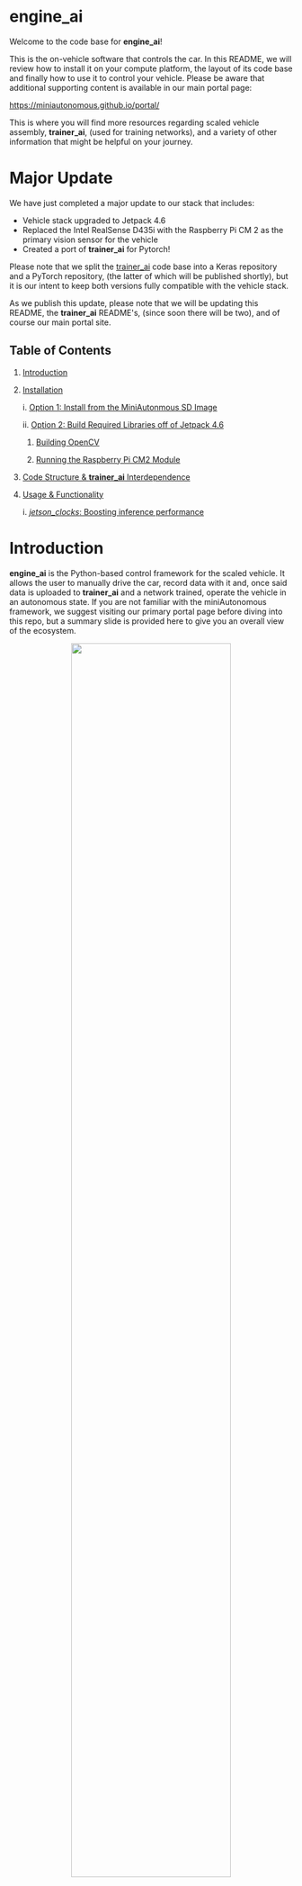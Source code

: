 # engine_ai

Welcome to the code base for **engine_ai**!

This is the on-vehicle software that controls the car. In this README, we will review how to install it on your compute 
platform, the layout of its code base and finally how to use it to control your vehicle. Please be aware that additional
supporting content is available in our main portal page: 

https://miniautonomous.github.io/portal/

This is where you will find more resources regarding scaled vehicle assembly, **trainer_ai**, (used for training 
networks), and a variety of other information that might be helpful on your journey.

# Major Update

We have just completed a major update to our stack that includes:

* Vehicle stack upgraded to Jetpack 4.6
* Replaced the Intel RealSense D435i with the Raspberry Pi CM 2 as the primary vision sensor for the vehicle
* Created a port of **trainer_ai** for Pytorch!

Please note that we split the [trainer_ai](https://github.com/miniautonomous/trainer_ai) code base into a Keras 
repository and a PyTorch repository, (the latter of which will be published shortly), but it is our intent to keep both
versions fully compatible with the vehicle stack. 

As we publish this update, please note that we will be updating this README, the **trainer_ai** README's, (since soon 
there will be two), and of course our main portal site. 

## Table of Contents

1. [Introduction](#introduction)
2. [Installation](#installation)
   
   i. [Option 1: Install from the MiniAutonmous SD Image](#option1-installing-from-the-miniautonomous-sd-card-image)
   
   ii. [Option 2: Build Required Libraries off of Jetpack 4.6](#option-2-use-the-nvidia-jetson-pack-46-image-and-build-the-required-libraries)
      
      1. [Building OpenCV](#building-opencv)
   
      2. [Running the Raspberry Pi CM2 Module](#running-the-raspberry-pi-cm-2-module)
   
3. [Code Structure & **trainer_ai** Interdependence](#code-structure)   
4. [Usage & Functionality](#usage-and-functionality)

   i. [*jetson_clocks*: Boosting inference performance](#jeston_clocks-a-hidden-gem)

# Introduction

**engine_ai** is the Python-based control framework for the scaled vehicle. It allows the user to manually drive the car,
record data with it and, once said data is uploaded to **trainer_ai** and a network trained, operate the vehicle in an
autonomous state. If you are not familiar with the miniAutonomous framework, we suggest visiting our primary portal page
before diving into this repo, but a summary slide is provided here to give you an overall view of the ecosystem.

<p align="center">
<img src=./img/intro_slide.png width="75%"><p></p>
<p align="center"> Figure 1: miniAutonomous in a slide</p>

This code repo provides the on-vehicle component of the functional loop given in the slide, and a primary component of
its functionality revolves around a Kivy user interface (UI) which is displayed on the car's embedded LCD.
A screen grab of the UI is shown in Figure 2 below:

<p align="center">
<img src=./img/ui_in_action.png width="70%"><p></p>
<p align="center"> Figure 2: The <i>engine_ai</i> UI in action!</p>

The code base is somewhat hardware agnostic and has been ported to both the NVIDIA Jetson Nano Developer Kit and to an 
Intel NUC. We will focus on the installation on the Jetson Nano since this is our compute platform of choice at the 
moment. We then review the overall code structure followed by usage and functionality once deployed to a vehicle.

# Installation

Installation on a Jetson Nano is relatively straightforward if one uses the SD card image provided. This might be the 
best option for many users since that would bypass having to compile OpenCV from source or having to deal with certain
issues regarding some backend components. If the user would like to compile things from scratch off a fresh 
NVIDIA image, then we provide notes of the things we did to create an initial working compute platform.

## Option 1: Installing from the MiniAutonomous SD Card Image

If you want to skip the harshness of compiling OpenCV from source, then we highly recommend using the SD card image we 
have made available. The image has all the required libraries installed and/or compiled, and a package release of 
*engine_ai* can be found in the **Code_Base/miniAutonomous** directory. Our image was created for a 64 GB MicroSD card.
(At the time of this writing, 64 GB MicroSD cards are a few dollars more than their 32 GB MicroSD card cousins, so we 
decided to step up the memory available.) The *sudo* password for the image is *mini123*. (Please keep that on the down
low.)

The one critical issue that has come up on **rare** occasion is that before using the image we provide, it may be 
necessary to go through the initial startup process specified by NVIDIA for the Jetson Development Kit. (If our image 
boots the Nano up, then there is no need to go through this defined process.) This initial spin-up process includes 
flashing the most recent SD image NVIDIA provides, (which at the time of this writing is **JetPack 4.6**), for the 
Jetson **BEFORE** re-flashing it with the SD card image we provide. 

The initial startup process consists of following the basic steps specified in the following URL:

https://developer.nvidia.com/embedded/learn/get-started-jetson-nano-devkit#write

Once you flash your device with the given JetPack image, download the image we provide and flash the Nano 
as you did originally with the JetPack image. Out SD card image is provided here:

[MiniAutonomous SD Card Image](https://drive.google.com/file/d/1-zJuBDatuvL7mKtsW1j9O14Wi9bhmjQW/view?usp=sharing)

Disclaimer: We have flashed a number of different Jetson Nanos, (Developer Kit & 2 GB versions), with various images and 
never had an issue, but the Jetson platform has its quirks. If the above doesn't work, go to option 2.

## Option 2: Use the NVIDIA Jetson *JetPack 4.6* Image and Build the Required Libraries on Your Own

If your preference is to build the supporting software stack on your own, which is completely understandable, please 
know that it's not simply a matter of doing a pip install off of the **requirements.txt** we provide. In fact, we can
guarantee that will not work on the Jetson platform.

For the Jetson, there is at the moment one primary challenging component to install: OpenCV. In past iterations of our 
stack, we had to deal with Kivy and the **pyrealsense** library, but the former is now easily address by doing a pip 
install of the kivy-jetson package, i.e.

``` python
pip install kivy-jetson
```

As for the latter, well that's a bit of sad story. It appears that Intel has decided to discontinue the RealSense line 
of products, so although the cameras are still available via third parties, they are priced very aggressively and more 
importantly will not be actively supported by Intel. Fortunately for us, however, the Raspberry Pi CM 2 has proven to be
an excellent replacement and is quite affordable. The key issue now is to build OpenCV from source on the Jetson to 
ensure full GPU support. Although the compile time for OpenCV is quite long on the Jetson platform, it has proven to be
relatively straightforward process, thanks in large parts to the efforts of **Automatic Addison** and his wonderful 
blog. 

Please note: if you already have an Intel Realsense camera or are have found one at a reasonable price, we have 
preserved our older version of *engine_ai* to the *realsense_support* branch.

Let's now begin with the OpenCV build instructions.

### Building OpenCV

Building OpenCV from source can avoid a number of issues that occur behind the scenes. Usually compiling things on the 
Jetson nano platform is an exercise in patience and attrition, but thanks to **Automatic Addison**, the process for 
OpenCV been broken down quite clearly. Once you have flashed your Jetson, head over to this URL and follow his 
instructions to the letter:

[How to build OpenCV on the Jetson Nano](https://automaticaddison.com/how-to-install-opencv-4-5-on-nvidia-jetson-nano/)

If for any reason the URL is removed, let us know and we will create a summary to walk you through the process. Once you
complete the process above, please restart your Nano.

### Running the Raspberry Pi CM 2 Module

One of the nice things of using the Pi CM 2 module is that works virtually out of the box. By following Jim's from 
Jetson Hack's script, (details provided @[Jetson Hacks: Using the Raspberry Pi CM 2](https://www.jetsonhacks.com/2019/04/02/jetson-nano-raspberry-pi-camera/), we got the camera up and running immediately. The one issue we did
find is that once we switched *engine_ai* to read from the new camera, there was a slight but steady lag in image 
rendering in our UI. We then made some hardwired changes to the arguments that get passed to **nvarguscamerasrc**, and 
we got our stability back.

Great. We are ready to start using *engine_ai*!

# Code Structure

Our intent in open sourcing this code set is to create a clear and transparent source code that would allow the user
to quickly understand the overall structure of the code and be able to focus on the deep learning components required
to allow the vehicle to operate autonomously. 

Here is a brief summary of the primary files and directories content to orient you as you study the code.

```angular2html
    engine_ai.py: primary script that contains the control loop
    engine.kv: the Kivy table that controls the various properties of the User Interface (UI)
   
    >[arduino]: directory that contains the sketches and Python layers to interact with the vehicle's Arduino Mega
               microcontroller.
    >[kvSubPanels]: directory that contains the Kivy components that are members of the primary UI
    >[utils]: directory that contains the utilities that allow you to record data, store your prior selections when
              using the UI, and various utility functions that help do basic numeric and data processing
```

As with most control frameworks, at the heart of the software is a continuously running loop that determines both the 
current requirements on the system from the user and the current status of the vehicle. This loop is titled
**drive_loop**, and can be found on line 166 of *engine_ai.py*. This method should be your starting point
for reviewing the code and most elements will fall out from its various calls.

Two things we wanted to focus on here is the loading mechanism of trained networks and data recording function.

## Loading Trained Models

*trainer_ai* is the training component of *engine_ai* and a separate README is dedicated to its description.
(Please see its repo here: https://github.com/miniautonomous/trainer_ai.) *trainer_ai* allows for training networks
with sequences, (networks that my have a LSTM, GRU, bi-directional RNN, etc), allowing a model to have state memory, or
without sequences so that the network just takes an image in and produces a steering/throttle output. When the model is
loaded, in the method **load_dnn** on line 503, *engine_ai* reviews the shape of the input tensor and determines if 
the model uses sequences or not. 

In addition, *trainer_ai* can save a model as a standard **Keras** model or as a parsed **TensorRT** model. We highly,
highly recommend you use the parsed **TensorRT** option. This allows the network to run at least 4 to 5 
frames-per-second faster. We have a global variable, **USE_TRT** set to True, but if you are using and Intel NUC as your
compute platform you are going to have to set this to false since at the time of this writing, TensorRT is not available
on that platform.

## Data Recording

Before you actually run in autonomous mode, you are going to have to record data for the task you want the vehicle to
replicate. To do this, we have developed a threaded implementation of a data logger that uses the **HDF5** file format
to log image data and driver input in terms of throttle and steering. Here is a sample frame of a log file:

<p align="center">
<img src=./img/hdf5_sample.png width="75%"><p></p>
<p align="center"> Figure 3: A sample frame form an HDF5 file</p>

If you want to use the data logger for another application, all the pertinent code is found in the **write_hdf5.py** 
file in the **utils** directory. 

# Usage and Functionality

Great, so how do we use it? Good question! First thing, kick off the UI:

```python
python3 engine_ai.py
```

Once that's done, there are two parts to interacting with the code base: the UI and the radio transmitter. Let start
with the UI and then discuss how to use the transmitter.

Here is a labeled rendition of the UI:

<p align="center">
<img src=./img/ui_usage_labels.png width="75%"><p></p>
<p align="center"> Figure 4: UI layout and functions</p>

There are three buttons that require input from the user via a keyboard: the Power on/off button,
the Network Model button, and the Log Folder button. The very first step to start the system is to 
power it on via the Power button. The default state of the vehicle is in manual drive mode, so you should
now be able to drive the car around as if it was a standard RC car. 

PLEASE NOTE: When you start the car, have it on a stand with the wheels not making contact with any surface. Always test
responsiveness of the vehicle while the car is on the stand first to ensure you have full control.

If you have a trained **Keras** model file or **TensorRT** parsed model stored in a directory, use the Network Model 
button to select it. If you do not have a network model selected, switching the vehicle to autonomous mode will not 
change the state of the vehicle: a message in the Information Bar will inform the user to load a network first.

If you want to drive the vehicle and record data, use the Log Folder button to pick the directory where you want to 
store data first before doing the actual recording. Please note that the UI will remember your previous selections for 
the Network Model and Log Folder buttons, so once you restart the UI and click on those buttons, the UI will default to 
your last selections.

So now that you have the button options under your belt, it is now time to review what the transmitter controls. Here is
an image of the transmitter we have chosen for *MiniAutonomous*:

<p align="center">
<img src=./img/transmitter.png width="75%"><p></p>
<p align="center"> Figure 5: Transmitter description</p>

When you first start **engine_ai**, the default state of the vehicle will be manual driving. As with standard RC cars,
the throttle trigger and steering wheel will allow you to navigate it manually. Once a log folder has been selected to
store your data, the red rocker switch embedded in the handle of the transmitter will allow you to start and stop
recording: flip it down to start logging and up to stop. A green light will light up the recording status indicator of 
the UI to show that the vehicle is logging data. Each time you stop/start the logging state, a new **HDF5** will be 
created, logging the RGB coming from the camera along with your steering and throttle inputs. 
(Please see Figure 2 above.)

Finally, let's focus on autonomy. Say you have taken your data off of the vehicle, uploaded it to a server and used
*trainer_ai* to train a network. You can upload the resulting network to your vehicle and select it using the Network
Model button on the UI. Usually this takes 20 to 30 seconds for the network to be loaded on the Jetson. Once it is, you
can switch the drive mode of the vehicle from manual to an autonomous state using the three-way switch at the top of the
transmitter. When the switch is back towards you, you are in manual drive model. There are two autonomous state: 
steering autonomous and Full AI, which is steering+throttle. Flip the switch to the middle, so that its pointing 
straight up, and you are in the steering autonomous state. Flip it all the way forward, and you have put the car into 
the Full AI mode. We suggest you never throw the switch to Full AI until you have tested your network performance out 
with manual throttle control. That will allow you to see how well your model is doing before you actually kick things 
off. 

PLEASE NOTE: When you switch the car to an autonomous state, once again make sure you have it on a stand with the wheels
not making contact with any surface. On occasion, when the vehicle is switched from the manual state to an autonomous 
state for the first time after being brought up, there is a slight pause where the Arduino Mega is expecting an input 
and is not receiving anything. The Arduino sometimes then decides to swap all the interrupts and the car is not 
responsive and the wheels might start to turn at max speed. Simply power off the UI, (**not** the car), and power it 
back up again and the Arduino will go back to the desired interrupt schedule. It should not happen again for the rest of 
your drive test.

In terms of Full AI, we provide two options: either your network controls the throttle, or you set a constant velocity 
by setting a PWM value for the throttle. The default state of the code is the latter: constant throttle value, but it's 
a key ingredient to train models to both control velocity and steering, so all you have to do is un-comment lines 359 to 
362 of **engine_ai.py** and you will have your throttle control handed over to your trained network.
